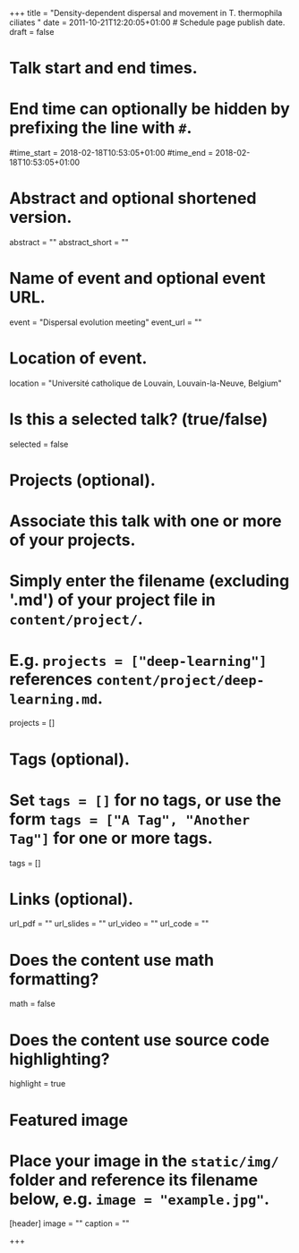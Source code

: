 +++
title = "Density-dependent dispersal and movement in T. thermophila ciliates "
date = 2011-10-21T12:20:05+01:00  # Schedule page publish date.
draft = false

# Talk start and end times.
#   End time can optionally be hidden by prefixing the line with `#`.
#time_start = 2018-02-18T10:53:05+01:00
#time_end = 2018-02-18T10:53:05+01:00

# Abstract and optional shortened version.
abstract = ""
abstract_short = ""

# Name of event and optional event URL.
event = "Dispersal evolution meeting"
event_url = ""

# Location of event.
location = "Université catholique de Louvain, Louvain-la-Neuve, Belgium"

# Is this a selected talk? (true/false)
selected = false

# Projects (optional).
#   Associate this talk with one or more of your projects.
#   Simply enter the filename (excluding '.md') of your project file in `content/project/`.
#   E.g. `projects = ["deep-learning"]` references `content/project/deep-learning.md`.
projects = []

# Tags (optional).
#   Set `tags = []` for no tags, or use the form `tags = ["A Tag", "Another Tag"]` for one or more tags.
tags = []

# Links (optional).
url_pdf = ""
url_slides = ""
url_video = ""
url_code = ""

# Does the content use math formatting?
math = false

# Does the content use source code highlighting?
highlight = true

# Featured image
# Place your image in the `static/img/` folder and reference its filename below, e.g. `image = "example.jpg"`.
[header]
image = ""
caption = ""

+++
